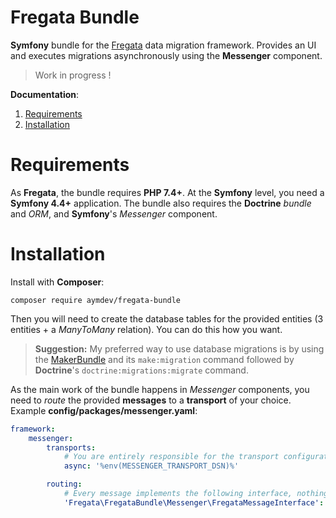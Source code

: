 # Fregata Bundle

**Symfony** bundle for the [Fregata](https://github.com/AymDev/Fregata) data migration framework. Provides an UI and
executes migrations asynchronously using the **Messenger** component.

>Work in progress !

**Documentation**:

1. [Requirements](#requirements)
2. [Installation](#installation)

# Requirements
As **Fregata**, the bundle requires **PHP 7.4+**.
At the **Symfony** level, you need a **Symfony 4.4+** application. The bundle also requires the **Doctrine** *bundle*
and *ORM*, and **Symfony**'s *Messenger* component.

# Installation
Install with **Composer**:
```shell
composer require aymdev/fregata-bundle
```

Then you will need to create the database tables for the provided entities (3 entities + a *ManyToMany* relation). You 
can do this how you want.
>**Suggestion:** My preferred way to use database migrations is by using the 
> [MakerBundle](https://symfony.com/doc/current/bundles/SymfonyMakerBundle/index.html) and its `make:migration` command 
> followed by **Doctrine**'s `doctrine:migrations:migrate` command.

As the main work of the bundle happens in *Messenger* components, you need to *route* the provided **messages** to a 
**transport** of your choice.
Example **config/packages/messenger.yaml**:
```yaml
framework:
    messenger:
        transports:
            # You are entirely responsible for the transport configuration
            async: '%env(MESSENGER_TRANSPORT_DSN)%'

        routing:
            # Every message implements the following interface, nothing more is needed
            'Fregata\FregataBundle\Messenger\FregataMessageInterface': async
```
